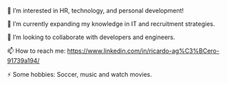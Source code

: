 👀 I’m interested in HR, technology, and personal development!

🌱 I’m currently expanding my knowledge in IT and recruitment strategies.

🙌 I’m looking to collaborate with developers and engineers.

📫 How to reach me: https://www.linkedin.com/in/ricardo-ag%C3%BCero-91739a194/

⚡ Some hobbies: Soccer, music and watch movies.
